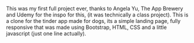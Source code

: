 This was my first full project ever, thanks to Angela Yu, The App Brewery and Udemy for the inspo for this, (it was technically a class project).
This is a clone for the tinder app made for dogs, its a simple landing page, fully responsive that was made using Bootstrap, HTML, CSS and a little javascript (just one line actually).
